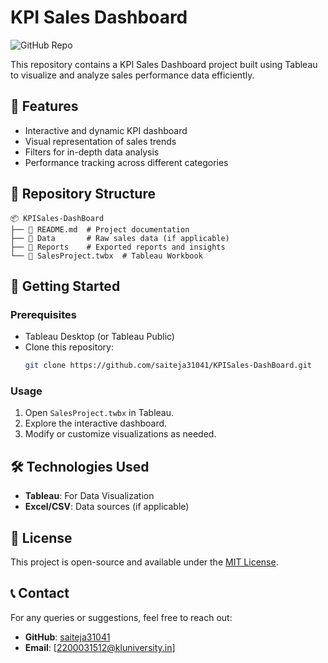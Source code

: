 # KPI Sales Dashboard

![GitHub Repo](https://img.shields.io/badge/GitHub-KPISales--DashBoard-blue?logo=github)

This repository contains a KPI Sales Dashboard project built using Tableau to visualize and analyze sales performance data efficiently.

## 📌 Features
- Interactive and dynamic KPI dashboard
- Visual representation of sales trends
- Filters for in-depth data analysis
- Performance tracking across different categories

## 📂 Repository Structure
```
📦 KPISales-DashBoard
├── 📄 README.md  # Project documentation
├── 📂 Data       # Raw sales data (if applicable)
├── 📂 Reports    # Exported reports and insights
└── 📄 SalesProject.twbx  # Tableau Workbook
```

## 🚀 Getting Started
### Prerequisites
- Tableau Desktop (or Tableau Public)
- Clone this repository:
  ```sh
  git clone https://github.com/saiteja31041/KPISales-DashBoard.git
  ```

### Usage
1. Open `SalesProject.twbx` in Tableau.
2. Explore the interactive dashboard.
3. Modify or customize visualizations as needed.

## 🛠️ Technologies Used
- **Tableau**: For Data Visualization
- **Excel/CSV**: Data sources (if applicable)

## 📜 License
This project is open-source and available under the [MIT License](LICENSE).

## 📞 Contact
For any queries or suggestions, feel free to reach out:
- **GitHub**: [saiteja31041](https://github.com/saiteja31041)
- **Email**: [2200031512@kluniversity.in]
